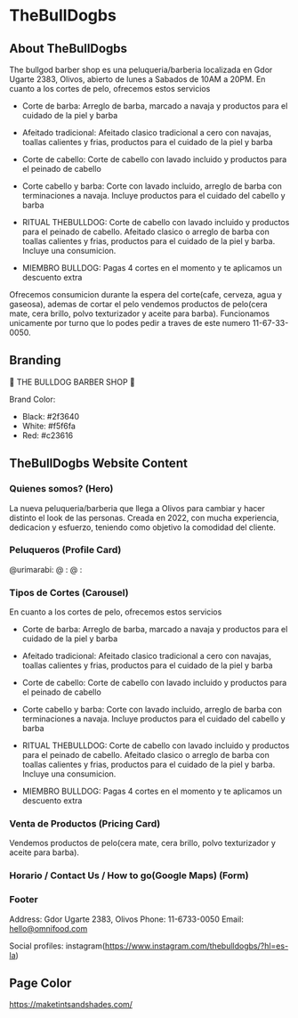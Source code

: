 # TheBullDogbs

## About TheBullDogbs

The bullgod barber shop es una peluqueria/barberia localizada en Gdor Ugarte 2383, Olivos, abierto de lunes a Sabados de 10AM a 20PM.
En cuanto a los cortes de pelo, ofrecemos estos servicios

- Corte de barba: Arreglo de barba, marcado a navaja y productos para el cuidado de la piel y barba

- Afeitado tradicional: Afeitado clasico tradicional a cero con navajas, toallas calientes y frias, productos para el cuidado de la piel y barba

- Corte de cabello: Corte de cabello con lavado incluido y productos para el peinado de cabello

- Corte cabello y barba: Corte con lavado incluido, arreglo de barba con terminaciones a navaja. Incluye productos para el cuidado del cabello y barba

- RITUAL THEBULLDOG: Corte de cabello con lavado incluido y productos para el peinado de cabello. Afeitado clasico o arreglo de barba con toallas calientes y frias, productos para el cuidado de la piel y barba. Incluye una consumicion.

- MIEMBRO BULLDOG: Pagas 4 cortes en el momento y te aplicamos un descuento extra

Ofrecemos consumicion durante la espera del corte(cafe, cerveza, agua y gaseosa), ademas de cortar el pelo vendemos productos de pelo(cera mate, cera brillo, polvo texturizador y aceite para barba). Funcionamos unicamente por turno que lo podes pedir a traves de este numero 11-67-33-0050.

## Branding

💈 THE BULLDOG BARBER SHOP 💈

Brand Color:

- Black: #2f3640
- White: #f5f6fa
- Red: #c23616

## TheBullDogbs Website Content

### Quienes somos? (Hero)

La nueva peluqueria/barberia que llega a Olivos para cambiar y hacer distinto el look de las personas. Creada en 2022, con mucha experiencia, dedicacion y esfuerzo, teniendo como objetivo la comodidad del cliente.

### Peluqueros (Profile Card)

@urimarabi:
@ :
@ :

### Tipos de Cortes (Carousel)

En cuanto a los cortes de pelo, ofrecemos estos servicios

- Corte de barba: Arreglo de barba, marcado a navaja y productos para el cuidado de la piel y barba

- Afeitado tradicional: Afeitado clasico tradicional a cero con navajas, toallas calientes y frias, productos para el cuidado de la piel y barba

- Corte de cabello: Corte de cabello con lavado incluido y productos para el peinado de cabello

- Corte cabello y barba: Corte con lavado incluido, arreglo de barba con terminaciones a navaja. Incluye productos para el cuidado del cabello y barba

- RITUAL THEBULLDOG: Corte de cabello con lavado incluido y productos para el peinado de cabello. Afeitado clasico o arreglo de barba con toallas calientes y frias, productos para el cuidado de la piel y barba. Incluye una consumicion.

- MIEMBRO BULLDOG: Pagas 4 cortes en el momento y te aplicamos un descuento extra

### Venta de Productos (Pricing Card)

Vendemos productos de pelo(cera mate, cera brillo, polvo texturizador y aceite para barba).

### Horario / Contact Us / How to go(Google Maps) (Form)

### Footer

Address: Gdor Ugarte 2383, Olivos
Phone: 11-6733-0050
Email: hello@omnifood.com

Social profiles: instagram(https://www.instagram.com/thebulldogbs/?hl=es-la)

## Page Color

https://maketintsandshades.com/
